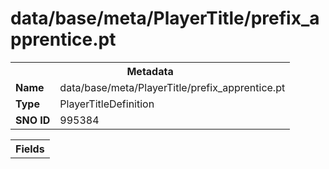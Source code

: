 <h1>data/base/meta/PlayerTitle/prefix_apprentice.pt</h1><table><tr><th colspan="100%">Metadata</th></tr><tr><td><b>Name</b></td><td>data/base/meta/PlayerTitle/prefix_apprentice.pt</td></tr><tr><td><b>Type</b></td><td>PlayerTitleDefinition</td></tr><tr><td><b>SNO ID</b></td><td>995384</td></tr></table>

<table><tr><th colspan="100%">Fields</th></tr></table>

